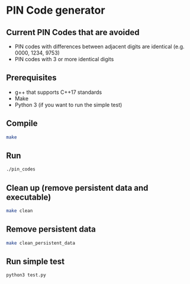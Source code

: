 # PIN Code generator

## Current PIN Codes that are avoided
- PIN codes with differences between adjacent digits are identical (e.g. 0000, 1234, 9753)
- PIN codes with 3 or more identical digits 

## Prerequisites
- g++ that supports C++17 standards
- Make
- Python 3 (if you want to run the simple test)

## Compile
```bash
make
```
## Run
```bash
./pin_codes
```

## Clean up (remove persistent data and executable)
```bash
make clean
```

## Remove persistent data
```bash
make clean_persistent_data
```

## Run simple test
```bash
python3 test.py
```
